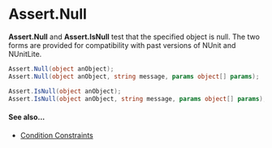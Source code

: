 # Assert.Null


**Assert.Null** and **Assert.IsNull** test that the specified object is null.
The two forms are provided for compatibility with past versions of NUnit and
NUnitLite.

```csharp
Assert.Null(object anObject);
Assert.Null(object anObject, string message, params object[] params);

Assert.IsNull(object anObject);
Assert.IsNull(object anObject, string message, params object[] params);
```

#### See also...
 * [Condition Constraints](xref:constraints#condition-constraints)

